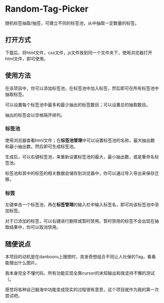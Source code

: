 # Random-Tag-Picker
随机标签抽取/抽签，可建立不同的标签池，从中抽取一定数量的标签。

## 打开方式

下载后，将html文件，css文件，js文件放到同一个文件夹下，使用浏览器打开html文件，即可使用。

## 使用方法

在该项目中，你可以添加标签池，在标签池中加入标签，然后即可在所有标签池中抽取标签。

可以设置每个标签池中最多和最少抽出的标签数目；可以设置总的抽取数目。

抽出的标签会以空格隔开排列。

### 标签池

使用浏览器查看html文件；在**标签池管理**中可以设置标签池的名称，最大抽出数和最小抽出数。然后即可生成标签池。

生成后，可以右键标签池，来重新设置标签池的最大，最小抽出数，或是重命名标签池。

标签池和其中的标签的相关数据会储存到浏览器中，你可以通过导入导出来保存迁移。

### 标签

左键单击一个标签池，再在**标签管理**的输入栏中输入标签名，即可向该标签池中添加标签。

对于已添加的标签，可以右键进行删除或暂时禁用。暂时禁用的标签不会出现在抽取结果中，你可以取消禁用。

## 随便说点

本项目的动机是在danbooru上搜图时，突发奇想组合不同让人社保的Tag，看看能搜出什么图片。

我本身完全不懂代码，所有功能实现全靠cursor的未知输出和我坚持不懈的测试（。

感觉将各种自己脑海中功能变成现实的过程很有意思，这个项目就作为我的第一次尝试吧。
